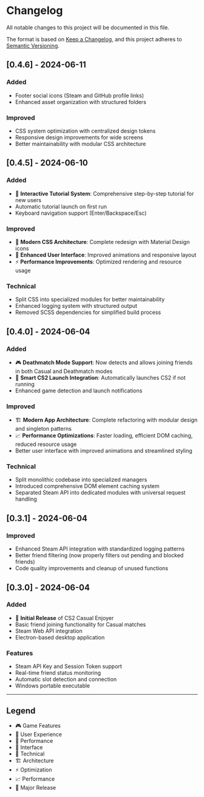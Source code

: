 # Changelog

All notable changes to this project will be documented in this file.

The format is based on [Keep a Changelog](https://keepachangelog.com/en/1.0.0/),
and this project adheres to [Semantic Versioning](https://semver.org/spec/v2.0.0.html).

## [0.4.6] - 2024-06-11

### Added
- Footer social icons (Steam and GitHub profile links)
- Enhanced asset organization with structured folders

### Improved
- CSS system optimization with centralized design tokens
- Responsive design improvements for wide screens
- Better maintainability with modular CSS architecture

## [0.4.5] - 2024-06-10

### Added
- 🎯 **Interactive Tutorial System**: Comprehensive step-by-step tutorial for new users
- Automatic tutorial launch on first run
- Keyboard navigation support (Enter/Backspace/Esc)

### Improved
- 🎨 **Modern CSS Architecture**: Complete redesign with Material Design icons
- 🔧 **Enhanced User Interface**: Improved animations and responsive layout
- ⚡ **Performance Improvements**: Optimized rendering and resource usage

### Technical
- Split CSS into specialized modules for better maintainability
- Enhanced logging system with structured output
- Removed SCSS dependencies for simplified build process

## [0.4.0] - 2024-06-04

### Added
- 🎮 **Deathmatch Mode Support**: Now detects and allows joining friends in both Casual and Deathmatch modes
- 🚀 **Smart CS2 Launch Integration**: Automatically launches CS2 if not running
- Enhanced game detection and launch notifications

### Improved
- 🏗️ **Modern App Architecture**: Complete refactoring with modular design and singleton patterns
- 📈 **Performance Optimizations**: Faster loading, efficient DOM caching, reduced resource usage
- Better user interface with improved animations and streamlined styling

### Technical
- Split monolithic codebase into specialized managers
- Introduced comprehensive DOM element caching system
- Separated Steam API into dedicated modules with universal request handling

## [0.3.1] - 2024-06-04

### Improved
- Enhanced Steam API integration with standardized logging patterns
- Better friend filtering (now properly filters out pending and blocked friends)
- Code quality improvements and cleanup of unused functions

## [0.3.0] - 2024-06-04

### Added
- 🎉 **Initial Release** of CS2 Casual Enjoyer
- Basic friend joining functionality for Casual matches
- Steam Web API integration
- Electron-based desktop application

### Features
- Steam API Key and Session Token support
- Real-time friend status monitoring
- Automatic slot detection and connection
- Windows portable executable

---

## Legend
- 🎮 Game Features
- 🎯 User Experience
- 🚀 Performance
- 🎨 Interface
- 🔧 Technical
- 🏗️ Architecture
- ⚡ Optimization
- 📈 Performance
- 🎉 Major Release

